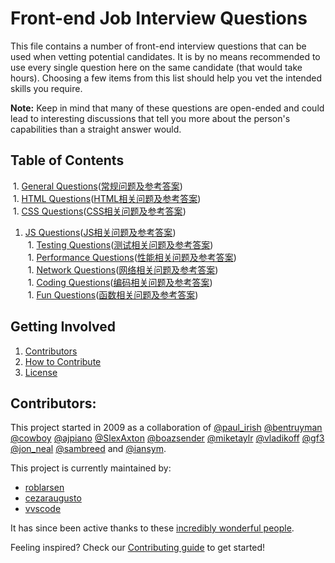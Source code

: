 # Front-end Job Interview Questions

This file contains a number of front-end interview questions that can be used when vetting potential candidates. It is by no means recommended to use every single question here on the same candidate (that would take hours). Choosing a few items from this list should help you vet the intended skills you require.

**Note:** Keep in mind that many of these questions are open-ended and could lead to interesting discussions that tell you more about the person's capabilities than a straight answer would.

## Table of Contents

  1. [General Questions](questions/general-questions.md)([常规问题及参考答案](questions/general-questions-answers.md))  
  1. [HTML Questions](questions/html-questions.md)([HTML相关问题及参考答案](questions/html-questions-answers.md))  
  1. [CSS Questions](questions/css-questions.md)([CSS相关问题及参考答案](questions/css-questions-answers.md))  
  1. [JS Questions](questions/javascript-questions.md)([JS相关问题及参考答案](questions/javascript-questions-answers.md))  
  1. [Testing Questions](questions/testing-questions.md)([测试相关问题及参考答案](questions/testing-questions-answers.md))  
  1. [Performance Questions](questions/performance-questions.md)([性能相关问题及参考答案](questions/performance-questions-answers.md))  
  1. [Network Questions](questions/network-questions.md)([网络相关问题及参考答案](questions/network-questions-answers.md))  
  1. [Coding Questions](questions/coding-questions.md)([编码相关问题及参考答案](questions/coding-questions-answers.md))  
  1. [Fun Questions](questions/fun-questions.md)([函数相关问题及参考答案](questions/fun-questions-answers.md))  

## Getting Involved

  1. [Contributors](#contributors)
  1. [How to Contribute](https://github.com/h5bp/Front-end-Developer-Interview-Questions/blob/master/CONTRIBUTING.md)
  1. [License](https://github.com/h5bp/Front-end-Developer-Interview-Questions/blob/master/LICENSE.md)

## Contributors:

This project started in 2009 as a collaboration of [@paul_irish](https://twitter.com/paul_irish) [@bentruyman](https://twitter.com/bentruyman) [@cowboy](https://twitter.com/cowboy) [@ajpiano](https://twitter.com/ajpiano)  [@SlexAxton](https://twitter.com/slexaxton) [@boazsender](https://twitter.com/boazsender) [@miketaylr](https://twitter.com/miketaylr) [@vladikoff](https://twitter.com/vladikoff) [@gf3](https://twitter.com/gf3) [@jon_neal](https://twitter.com/jon_neal) [@sambreed](https://twitter.com/sambreed) and [@iansym](https://twitter.com/iansym).

This project is currently maintained by:

- [roblarsen](https://github.com/roblarsen)
- [cezaraugusto](https://github.com/cezaraugusto)
- [vvscode](https://github.com/vvscode)

It has since been active thanks to these [incredibly wonderful people](https://github.com/h5bp/Front-end-Developer-Interview-Questions/blob/master/CONTRIBUTORS.md).

Feeling inspired? Check our [Contributing guide](https://github.com/h5bp/Front-end-Developer-Interview-Questions/blob/master/CONTRIBUTING.md) to get started!
